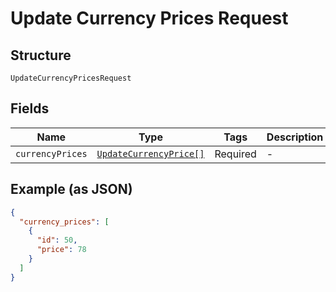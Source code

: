 
# Update Currency Prices Request

## Structure

`UpdateCurrencyPricesRequest`

## Fields

| Name | Type | Tags | Description |
|  --- | --- | --- | --- |
| `currencyPrices` | [`UpdateCurrencyPrice[]`](../../doc/models/update-currency-price.md) | Required | - |

## Example (as JSON)

```json
{
  "currency_prices": [
    {
      "id": 50,
      "price": 78
    }
  ]
}
```

